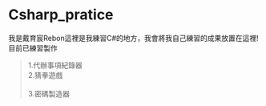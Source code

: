 # Csharp_pratice
我是戴育宸Rebon這裡是我練習C#的地方，我會將我自己練習的成果放置在這裡!<br>
目前已練習製作<br>  
>1.代辦事項紀錄器<br>
>2.猜拳遊戲<br>  
>3.密碼製造器<br>  
